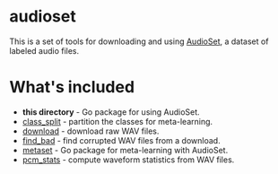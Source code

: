 # audioset

This is a set of tools for downloading and using [AudioSet](https://research.google.com/audioset/), a dataset of labeled audio files.

# What's included

 * **this directory** - Go package for using AudioSet.
 * [class_split](class_split) - partition the classes for meta-learning.
 * [download](download) - download raw WAV files.
 * [find_bad](find_bad) - find corrupted WAV files from a download.
 * [metaset](metaset) - Go package for meta-learning with AudioSet.
 * [pcm_stats](pcm_stats) - compute waveform statistics from WAV files.
